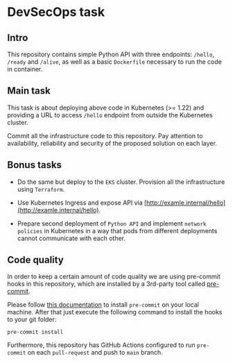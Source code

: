 # DevSecOps task

## Intro

This repository contains simple Python API with three endpoints: `/hello`, `/ready` and `/alive`,
as well as a basic `Dockerfile` necessary to run the code in container.

## Main task

This task is about deploying above code in Kubernetes (>= 1.22) and providing a URL to access
`/hello` endpoint from outside the Kubernetes cluster.

Commit all the infrastructure code to this repository. Pay attention to availability, reliability
and security of the proposed solution on each layer.

## Bonus tasks

- Do the same but deploy to the `EKS` cluster. Provision all the infrastructure using `Terraform`.

- Use Kubernetes Ingress and expose API via [http://examle.internal/hello](http://examle.internal/hello).

- Prepare second deployment of `Python API` and implement `network policies` in Kubernetes in a way 
  that pods from different deployments cannot communicate with each other.

## Code quality

In order to keep a certain amount of code quality we are using pre-commit hooks
in this repository, which are installed by a 3rd-party tool called [pre-commit](https://pre-commit.com/).

Please follow [this documentation](https://pre-commit.com/#install) to install `pre-commit`
on your local machine. After that just execute the following command to install the hooks
to your git folder:

```shell
pre-commit install
```

Furthermore, this repository has GitHub Actions configured to run `pre-commit` on each `pull-request`
and push to `main` branch.
